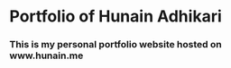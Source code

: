 <h1>Portfolio of Hunain Adhikari</h1>
<h3>This is my personal portfolio website hosted on www.hunain.me</h3>
